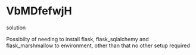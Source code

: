 # VbMDfefwjH
solution

Possibilty of needing to install flask, flask_sqlalchemy and flask_marshmallow to environment, other than that no other setup required
